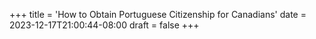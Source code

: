 +++
title = 'How to Obtain Portuguese Citizenship for Canadians'
date = 2023-12-17T21:00:44-08:00
draft = false 
+++
